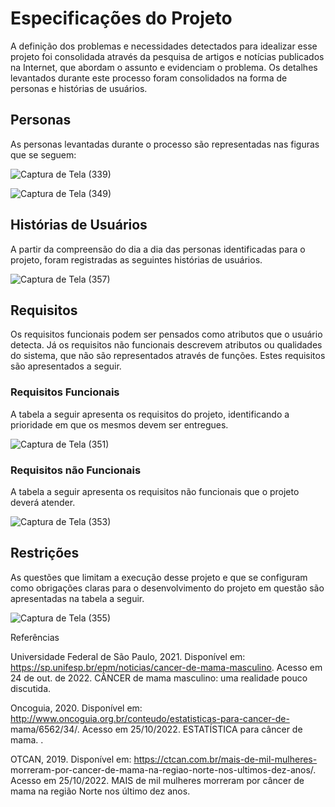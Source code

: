 # Especificações do Projeto

A definição dos problemas e necessidades detectados para idealizar esse projeto foi consolidada através da pesquisa de artigos e notícias publicados na Internet, que abordam o assunto e evidenciam o problema. Os detalhes levantados durante este processo foram consolidados na forma de personas e histórias de usuários.

## Personas

As personas levantadas durante o processo são representadas nas figuras que se seguem:

![Captura de Tela (339)](https://user-images.githubusercontent.com/117127986/204002316-ed613724-7405-4ad2-b946-0414614b2d9c.png)


![Captura de Tela (349)](https://user-images.githubusercontent.com/117127986/204008831-4ddd3193-9270-4a3b-a700-587b22d62757.png)



## Histórias de Usuários

A partir da compreensão do dia a dia das personas identificadas para o projeto, foram registradas as seguintes histórias de usuários.

![Captura de Tela (357)](https://user-images.githubusercontent.com/117127986/204011720-3b56466f-ba46-4995-ae78-ed5da7c4d7af.png)






## Requisitos

Os requisitos funcionais podem ser pensados como atributos que o usuário detecta. Já os requisitos não funcionais descrevem atributos ou qualidades do sistema, que não são representados através de funções. Estes requisitos são apresentados a seguir.


### Requisitos Funcionais


A tabela a seguir apresenta os requisitos do projeto, identificando a prioridade em que os mesmos devem ser entregues.


![Captura de Tela (351)](https://user-images.githubusercontent.com/117127986/204010392-20caa607-6d79-47a1-826e-17917c53271e.png)



### Requisitos não Funcionais


A tabela a seguir apresenta os requisitos não funcionais que o projeto deverá atender.


![Captura de Tela (353)](https://user-images.githubusercontent.com/117127986/204010845-c69e7d01-5357-4fe5-bb34-c5732ee889c5.png)



## Restrições

As questões que limitam a execução desse projeto e que se configuram como obrigações claras para o desenvolvimento do projeto em questão são apresentadas na tabela a seguir.

![Captura de Tela (355)](https://user-images.githubusercontent.com/117127986/204011355-7f7f5698-3074-483e-aaef-f30134afa7fe.png)



Referências


Universidade Federal de São Paulo, 2021. Disponível em: https://sp.unifesp.br/epm/noticias/cancer-de-mama-masculino. Acesso em 24 de out. de 2022. CÂNCER de mama masculino: uma realidade pouco discutida.

Oncoguia, 2020. Disponível em: http://www.oncoguia.org.br/conteudo/estatisticas-para-cancer-de- mama/6562/34/. Acesso em 25/10/2022. ESTATÍSTICA para câncer de mama.
.


OTCAN, 2019. Disponível em: https://ctcan.com.br/mais-de-mil-mulheres- morreram-por-cancer-de-mama-na-regiao-norte-nos-ultimos-dez-anos/. Acesso em 25/10/2022. MAIS de mil mulheres morreram por câncer de mama na região Norte nos último dez anos.

